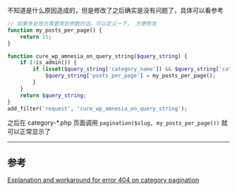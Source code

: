 <!-- title:WordPress 分类页面使用自定义分页显示 404 -->
<!-- keywords:WordPress -->

不知道是什么原因造成的，但是修改了之后确实是没有问题了，具体可以看参考

```php
// 如果多处地方需要用到参数的话，可以定义一下， 方便修改
function my_posts_per_page() {
	return 15;
}

function cure_wp_amnesia_on_query_string($query_string) {
	if (!is_admin()) {
		if (isset($query_string['category_name']) && $query_string['category_name']) {
			$query_string['posts_per_page'] = my_posts_per_page();
		}
	}
	return $query_string;
}
add_filter('request', 'cure_wp_amnesia_on_query_string');
```

之后在 category-*.php 页面调用 `pagination($slug, my_posts_per_page())` 就可以正常显示了

---

## 参考

[Explanation and workaround for error 404 on category pagination](https://wordpress.org/support/topic/explanation-and-workaround-for-error-404-on-category-pagination)